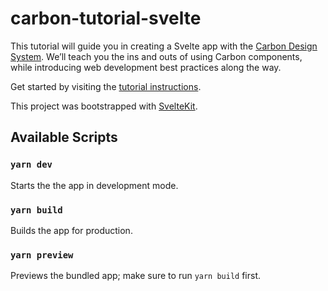 # carbon-tutorial-svelte

This tutorial will guide you in creating a Svelte app with the [Carbon Design System](https://www.carbondesignsystem.com/). We’ll teach you the ins and outs of using Carbon components, while introducing web development best practices along the way.

Get started by visiting the [tutorial instructions](https://www.carbondesignsystem.com/tutorial/svelte/overview/).

This project was bootstrapped with [SvelteKit](https://kit.svelte.dev/).

## Available Scripts

### `yarn dev`

Starts the the app in development mode.

### `yarn build`

Builds the app for production.

### `yarn preview`

Previews the bundled app; make sure to run `yarn build` first.
